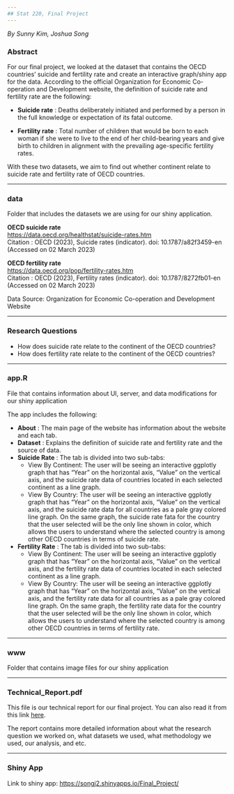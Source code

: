 ```yaml
---
## Stat 220, Final Project
---
```

*By Sunny Kim, Joshua Song*

### Abstract

For our final project, we looked at the dataset that contains the OECD countries’ suicide and fertility rate and create an interactive graph/shiny app for the data. According to the official Organization for Economic Co-operation and Development website, the definition of suicide rate and fertility rate are the following:

* **Suicide rate** : Deaths deliberately initiated and performed by a person in the full knowledge or expectation of its fatal outcome.

* **Fertility rate** : Total number of children that would be born to each woman if she were to live to the end of her child-bearing years and give birth to children in alignment with the prevailing age-specific fertility rates.

With these two datasets, we aim to find out whether continent relate to suicide rate and fertility rate of OECD countries.

_________________

### data

Folder that includes the datasets we are using for our shiny application.

**OECD suicide rate**\
https://data.oecd.org/healthstat/suicide-rates.htm \
Citation : OECD (2023), Suicide rates (indicator). doi: 10.1787/a82f3459-en (Accessed on 02 March 2023)

**OECD fertility rate**\
https://data.oecd.org/pop/fertility-rates.htm \
Citation : OECD (2023), Fertility rates (indicator). doi: 10.1787/8272fb01-en (Accessed on 02 March 2023)

Data Source: Organization for Economic Co-operation and Development Website

_________________

### Research Questions

* How does suicide rate relate to the continent of the OECD countries? 
* How does fertility rate relate to the continent of the OECD countries?
_________________

### app.R

File that contains information about UI, server, and data modifications for our shiny application

The app includes the following:
* **About** : The main page of the website has information about the website and each tab.
* **Dataset** : Explains the definition of suicide rate and fertility rate and the source of data.
* **Suicide Rate** : The tab is divided into two sub-tabs:
    * View By Continent: The user will be seeing an interactive ggplotly graph that has “Year” on the horizontal axis, “Value” on the vertical axis, and the suicide rate data of countries located in each selected continent as a line graph.
    * View By Country: The user will be seeing an interactive ggplotly graph that has “Year” on the horizontal axis, “Value” on the vertical axis, and the suicide rate data for all countries as a pale gray colored line graph. On the same graph, the suicide rate fata for the country that the user selected will be the only line shown in color, which allows the users to understand where the selected country is among other OECD countries in terms of suicide rate.
* **Fertility Rate** : The tab is divided into two sub-tabs:
    * View By Continent: The user will be seeing an interactive ggplotly graph that has “Year” on the horizontal axis, “Value” on the vertical axis, and the fertility rate data of countries located in each selected continent as a line graph. 
    * View By Country: The user will be seeing an interactive ggplotly graph that has “Year” on the horizontal axis, “Value” on the vertical axis, and the fertility rate data for all countries as a pale gray colored line graph. On the same graph, the fertility rate data for the country that the user selected will be the only line shown in color, which allows the users to understand where the selected country is among other OECD countries in terms of fertility rate.

_________________

### www

Folder that contains image files for our shiny application

_________________

### Technical_Report.pdf

This file is our technical report for our final project. You can also read it from this link [here](https://docs.google.com/document/d/1H2jt1A1q1-UBHWVctQkfk9-MkhEGuVqRSMnM4CW2KOg/edit?usp=sharing).

The report contains more detailed information about what the research question we worked on, what datasets we used, what methodology we used, our analysis, and etc. 
_________________

### Shiny App

Link to shiny app: https://songj2.shinyapps.io/Final_Project/
